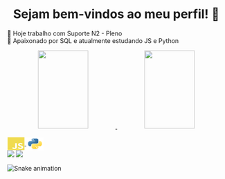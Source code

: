 
<h1 align="center"
    <p>
Sejam bem-vindos ao meu perfil! 👋
</h1>

🔭 Hoje trabalho com Suporte N2 - Pleno
<br>
🌱 Apaixonado por SQL e atualmente estudando JS e Python
<br>

<div align="center">
  <a href="https://github.com/andreiazevedocesar">
  <img height="180em" width="48%" src="https://github-readme-stats.vercel.app/api?username=AndreiAzevedoCesar&show_icons=true&theme=dark&include_all_commits=true&count_private=true"/>
    <img height="180em" width="48%" src="http://github-readme-streak-stats.herokuapp.com?user=AndreiAzevedoCesar&theme=dark"/> 
    
     
  <!--linguagens mais usadas  <img height="180em" width="48%" src="https://github-readme-stats.vercel.app/api/top-langs/?username=AndreiAzevedoCesar&layout=compact&langs_count=7&theme=dark"/>  -->
</div> 
  
<div style="display: inline_block"><br>
  <img align="center" alt="Js" height="30" width="40" src="https://raw.githubusercontent.com/devicons/devicon/master/icons/javascript/javascript-plain.svg">
  <img align="center" alt="Python" height="30" width="40" src="https://raw.githubusercontent.com/devicons/devicon/master/icons/python/python-original.svg">
</div>

  
  <div> 
   <a href = "andrei.a.c.99@gmail.com"><img src="https://img.shields.io/badge/-Gmail-%23333?style=for-the-badge&logo=gmail&logoColor=white" target="_blank"></a>
  <a href="https://www.linkedin.com/in/andreiazevedocesar/" target="_blank"><img src="https://img.shields.io/badge/-LinkedIn-%230077B5?style=for-the-badge&logo=linkedin&logoColor=white" target="_blank"></a> 
  
  ![Snake animation](https://github.com/AndreiAzevedoCesar/andreiazevedocesar/blob/output/github-contribution-grid-snake.svg)
 
</div>



